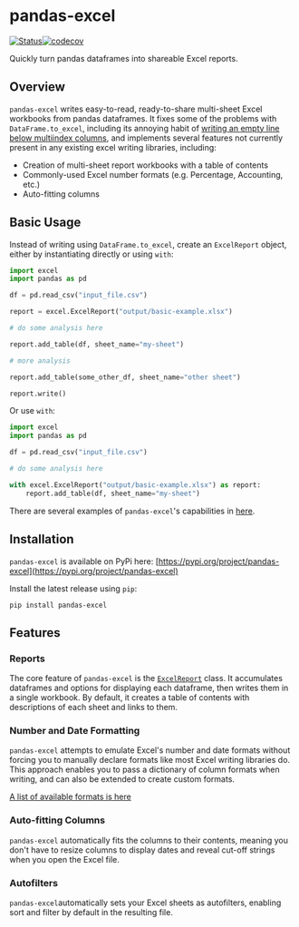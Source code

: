 # pandas-excel

[![Status](https://github.com/christopher-hacker/pandas-excel/actions/workflows/test-status.yml/badge.svg)](https://github.com/christopher-hacker/pandas-excel/actions/workflows/test-status.yml)[![codecov](https://codecov.io/gh/christopher-hacker/pandas-excel/branch/main/graph/badge.svg?token=N9RLXFHVFG)](https://codecov.io/gh/christopher-hacker/pandas-excel)


Quickly turn pandas dataframes into shareable Excel reports.

## Overview

`pandas-excel` writes easy-to-read, ready-to-share multi-sheet Excel workbooks from pandas dataframes. It fixes some of the problems with `DataFrame.to_excel`, including its annoying habit of [writing an empty line below multiindex columns](https://github.com/pandas-dev/pandas/issues/27772), and implements several features not currently present in any existing excel writing libraries, including:
- Creation of multi-sheet report workbooks with a table of contents
- Commonly-used Excel number formats (e.g. Percentage, Accounting, etc.)
- Auto-fitting columns

## Basic Usage

Instead of writing using `DataFrame.to_excel`, create an `ExcelReport` object, either by instantiating directly or using `with`:

```python
import excel
import pandas as pd

df = pd.read_csv("input_file.csv")

report = excel.ExcelReport("output/basic-example.xlsx")

# do some analysis here

report.add_table(df, sheet_name="my-sheet")

# more analysis

report.add_table(some_other_df, sheet_name="other sheet")

report.write()
```

Or use `with`:

```python
import excel
import pandas as pd

df = pd.read_csv("input_file.csv")

# do some analysis here

with excel.ExcelReport("output/basic-example.xlsx") as report:
    report.add_table(df, sheet_name="my-sheet")
```


There are several examples of `pandas-excel`'s capabilities in [here](https://github.com/christopher-hacker/pandas-excel/tree/main/examples).

## Installation

`pandas-excel` is available on PyPi here: [https://pypi.org/project/pandas-excel](https://pypi.org/project/pandas-excel)

Install the latest release using `pip`:

```
pip install pandas-excel
```

## Features

### Reports

The core feature of `pandas-excel` is the [`ExcelReport`](https://christopher-hacker.github.io/pandas-excel/excel/write/report.html) class. It accumulates dataframes and options for displaying each dataframe, then writes them in a single workbook. By default, it creates a table of contents with descriptions of each sheet and links to them.

### Number and Date Formatting

`pandas-excel` attempts to emulate Excel's number and date formats without forcing you to manually declare formats like most Excel writing libraries do. This approach enables you to pass a dictionary of column formats when writing, and can also be extended to create custom formats.

[A list of available formats is here](https://christopher-hacker.github.io/pandas-excel/excel/format.html)

### Auto-fitting Columns

`pandas-excel` automatically fits the columns to their contents, meaning you don't have to resize columns to display dates and reveal cut-off strings when you open the Excel file. 

### Autofilters

`pandas-excel`automatically sets your Excel sheets as autofilters, enabling sort and filter by default in the resulting file. 
